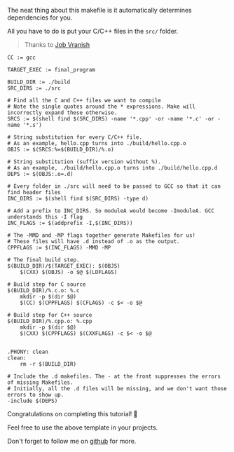 The neat thing about this makefile is it automatically determines dependencies for you.

All you have to do is put your C/C++ files in the `src/` folder.

> Thanks to [Job Vranish](https://spin.atomicobject.com/2016/08/26/makefile-c-projects/)

```make
CC := gcc

TARGET_EXEC := final_program

BUILD_DIR := ./build
SRC_DIRS := ./src

# Find all the C and C++ files we want to compile
# Note the single quotes around the * expressions. Make will incorrectly expand these otherwise.
SRCS := $(shell find $(SRC_DIRS) -name '*.cpp' -or -name '*.c' -or -name '*.s')

# String substitution for every C/C++ file.
# As an example, hello.cpp turns into ./build/hello.cpp.o
OBJS := $(SRCS:%=$(BUILD_DIR)/%.o)

# String substitution (suffix version without %).
# As an example, ./build/hello.cpp.o turns into ./build/hello.cpp.d
DEPS := $(OBJS:.o=.d)

# Every folder in ./src will need to be passed to GCC so that it can find header files
INC_DIRS := $(shell find $(SRC_DIRS) -type d)

# Add a prefix to INC_DIRS. So moduleA would become -ImoduleA. GCC understands this -I flag
INC_FLAGS := $(addprefix -I,$(INC_DIRS))

# The -MMD and -MP flags together generate Makefiles for us!
# These files will have .d instead of .o as the output.
CPPFLAGS := $(INC_FLAGS) -MMD -MP

# The final build step.
$(BUILD_DIR)/$(TARGET_EXEC): $(OBJS)
	$(CXX) $(OBJS) -o $@ $(LDFLAGS)

# Build step for C source
$(BUILD_DIR)/%.c.o: %.c
	mkdir -p $(dir $@)
	$(CC) $(CPPFLAGS) $(CFLAGS) -c $< -o $@

# Build step for C++ source
$(BUILD_DIR)/%.cpp.o: %.cpp
	mkdir -p $(dir $@)
	$(CXX) $(CPPFLAGS) $(CXXFLAGS) -c $< -o $@


.PHONY: clean
clean:
	rm -r $(BUILD_DIR)

# Include the .d makefiles. The - at the front suppresses the errors of missing Makefiles.
# Initially, all the .d files will be missing, and we don't want those errors to show up.
-include $(DEPS)
```

Congratulations on completing this tutorial! 🎉

Feel free to use the above template in your projects.

Don't forget to follow me on [github](https://github.com/AmrElsayyad) for more.
